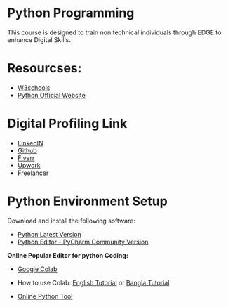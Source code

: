 
# Python Programming
This course is designed to train non technical individuals through EDGE to enhance Digital Skills.

# Resourcses:
- [W3schools](https://www.w3schools.com/python/default.asp)
- [Python Official Website](https://docs.python.org/3/tutorial/index.html)

# Digital Profiling Link
- [LinkedIN](https://bd.linkedin.com/)
- [Github](https://github.com/)
- [Fiverr](https://www.fiverr.com/)
- [Upwork](https://www.upwork.com/)
- [Freelancer](https://www.freelancer.com/?gad_source=1&gclid=EAIaIQobChMI8ZHJzaydiQMVUhCDAx3wchg-EAAYASAAEgJbXPD_BwE&ft_prog=ABL&ft_prog_id=617725303593)

# Python Environment Setup
 Download and install the following software:
 -  [Python Latest Version](https://www.python.org/downloads/)
 -  [Python Editor - PyCharm Community Version](https://www.jetbrains.com/pycharm/download/?section=windows)

 **Online Popular Editor for python Coding:**
 - [Google Colab](https://colab.research.google.com/)
 - How to use Colab: [English Tutorial](https://www.youtube.com/watch?v=vuFTrylVwno) or  [Bangla Tutorial](https://www.youtube.com/watch?v=0j-TEeuocy4)

- [Online Python Tool](https://www.online-python.com/)